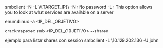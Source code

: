 smbclient -N -L \\\\{TARGET_IP}\\
-N : No password
-L : This option allows you to look at what services are available on a server

enum4linux -a <IP_DEL_OBJETIVO>

crackmapexec smb <IP_DEL_OBJETIVO> --shares

ejemplo para listar shares con session 
smbclient -L \\10.129.202.136 -U john



